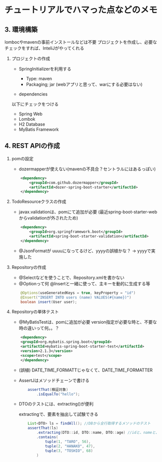 # チュートリアルでハマった点などのメモ

## 3. 環境構築

lombocやmavenの事前インストールなどは不要
プロジェクトを作成し、必要なチェックをすれば、InteliJがやってくれる

1. プロジェクトの作成
    * SpringInitializerを利用する
      * Type: maven
      * Packaging; jar (webアプリと思って、warにする必要はない)

    * dependencies

    以下にチェックをつける
      * Spring Web
      * Lombok
      * H2 Database
      * MyBatis Framework

## 4. REST APIの作成

1. pomの設定
    * dozermapperが使えない(mavenの不具合？セントラルにはあるっぽい)

    ```xml
        <dependency>
            <groupId>com.github.dozermapper</groupId>
            <artifactId>dozer-spring-boot-starter</artifactId>
        </dependency>
    ```

1. TodoResourceクラスの作成
    * javax.validationは、pomにて追加が必要
    (最近spring-boot-starter-webからvalidationが外されたため)

    ```xml
        <dependency>
            <groupId>org.springframework.boot</groupId>
            <artifactId>spring-boot-starter-validation</artifactId>
        </dependency>
    ```

    * @JsonFormatが uuuuになってるけど、yyyyの誤植かな？ -> yyyyで実施した

1. Repositoryの作成
    * @Selectなどを使うことで、Repository.xmlを書かない
    * @Optionって何
    @Insertと一緒に使って、主キーを動的に生成する等

    ```java
        @Options(useGeneratedKeys = true, keyProperty = "id")
        @Insert("INSERT INTO users (name) VALUES(#{name})")
        boolean insert(User user);
    ```

1. Repositoryの単体テスト
    * @MyBatisTestは、pomに追加が必要
    version指定が必要な時と、不要な時の違いって何。。？

    ```xml
        <dependency>
        <groupId>org.mybatis.spring.boot</groupId>
        <artifactId>mybatis-spring-boot-starter-test</artifactId>
        <version>2.1.3</version>
        <scope>test</scope>
        </dependency>
    ```

    * (誤植) DATE_TIME_FORMATTじゃなくて、DATE_TIME_FORMATTER

    * AssertJはメソッドチェーンで書ける

        ```java
            assertThat(検証対象)
                .isEqualTo("hello");
        ```

    * DTOのテストには、extracting()が便利

        extractingで、要素を抽出して試験できる

        ```java
            List<DTO> ls = findAll(); //DBから全行取得するメソッドのテスト
            assertThat(ls)
                .extracting(DTO::id, DTO::name, DTO::age) //idと、nameと、ageだけ試験する
                .contains(
                    tuple(1, "TARO", 56),
                    tuple(2, "HANAKO", 47),
                    tuple(3, "TOSHIO", 68)
                )
            
        ```
